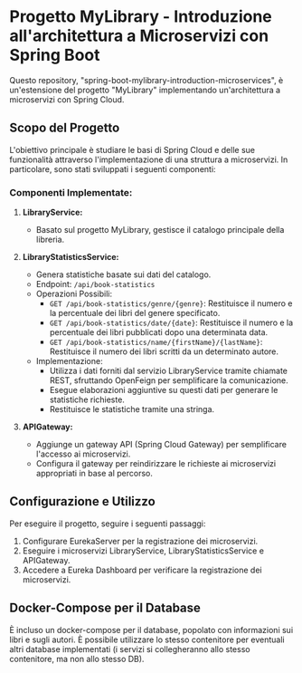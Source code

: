 # Progetto MyLibrary - Introduzione all'architettura a Microservizi con Spring Boot

Questo repository, "spring-boot-mylibrary-introduction-microservices", è un'estensione del progetto "MyLibrary" implementando un'architettura a microservizi con Spring Cloud.

## Scopo del Progetto

L'obiettivo principale è studiare le basi di Spring Cloud e delle sue funzionalità attraverso l'implementazione di una struttura a microservizi. In particolare, sono stati sviluppati i seguenti componenti:

### Componenti Implementate:

1. **LibraryService:**
   - Basato sul progetto MyLibrary, gestisce il catalogo principale della libreria.

2. **LibraryStatisticsService:**
   - Genera statistiche basate sui dati del catalogo.
   - Endpoint: `/api/book-statistics`
   - Operazioni Possibili:
     - `GET /api/book-statistics/genre/{genre}`: Restituisce il numero e la percentuale dei libri del genere specificato.
     - `GET /api/book-statistics/date/{date}`: Restituisce il numero e la percentuale dei libri pubblicati dopo una determinata data.
     - `GET /api/book-statistics/name/{firstName}/{lastName}`: Restituisce il numero dei libri scritti da un determinato autore.
   - Implementazione:
     - Utilizza i dati forniti dal servizio LibraryService tramite chiamate REST, sfruttando OpenFeign per semplificare la comunicazione.
     - Esegue elaborazioni aggiuntive su questi dati per generare le statistiche richieste.
     - Restituisce le statistiche tramite una stringa.

3. **APIGateway:**
   - Aggiunge un gateway API (Spring Cloud Gateway) per semplificare l'accesso ai microservizi.
   - Configura il gateway per reindirizzare le richieste ai microservizi appropriati in base al percorso.

## Configurazione e Utilizzo

Per eseguire il progetto, seguire i seguenti passaggi:

1. Configurare EurekaServer per la registrazione dei microservizi.
2. Eseguire i microservizi LibraryService, LibraryStatisticsService e APIGateway.
3. Accedere a Eureka Dashboard per verificare la registrazione dei microservizi.

## Docker-Compose per il Database

È incluso un docker-compose per il database, popolato con informazioni sui libri e sugli autori. È possibile utilizzare lo stesso contenitore per eventuali altri database implementati (i servizi si collegheranno allo stesso contenitore, ma non allo stesso DB).
